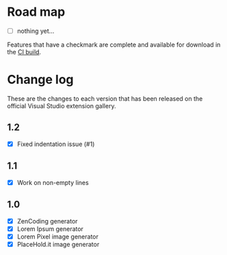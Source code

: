 # Road map

- [ ] nothing yet...

Features that have a checkmark are complete and available for
download in the
[CI build](http://vsixgallery.com/extension/9514d70e-a7b1-4876-847d-b0d2ad0962bf/).

# Change log

These are the changes to each version that has been released
on the official Visual Studio extension gallery.

## 1.2

- [x] Fixed indentation issue (#1)

## 1.1

- [x] Work on non-empty lines

## 1.0

- [x] ZenCoding generator
- [x] Lorem Ipsum generator
- [x] Lorem Pixel image generator
- [x] PlaceHold.it image generator